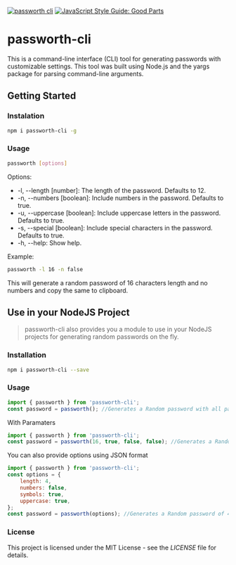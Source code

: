 
[![passworth cli](https://github.com/nfinit3/passworth-cli/actions/workflows/npm-publish.yml/badge.svg)](https://github.com/nfinit3/passworth-cli/actions/workflows/npm-publish.yml)
[![JavaScript Style Guide: Good Parts](https://img.shields.io/badge/code%20style-goodparts-brightgreen.svg?style=flat)](https://github.com/dwyl/goodparts "JavaScript The Good Parts")

# passworth-cli

This is a command-line interface (CLI) tool for generating passwords with customizable settings. This tool was built using Node.js and the yargs package for parsing command-line arguments.

## Getting Started

### Instalation

```bash
npm i passworth-cli -g
```

### Usage

```bash
passworth [options]
```

Options:

* -l, --length [number]: The length of the password. Defaults to 12.
* -n, --numbers [boolean]: Include numbers in the password. Defaults to true.
* -u, --uppercase [boolean]: Include uppercase letters in the password. Defaults to true.
* -s, --special [boolean]: Include special characters in the password. Defaults to true.
* -h, --help: Show help.

Example:

```bash
passworth -l 16 -n false
```

This will generate a random password of 16 characters length and no numbers and copy the same to clipboard.

## Use in your NodeJS Project

> passworth-cli also provides you a module to use in your NodeJS projects for generating random passwords on the fly.

### Installation

```bash
npm i passworth-cli --save
```

### Usage

```javascript
import { passworth } from 'passworth-cli';
const password = passworth(); //Generates a Random password with all paramaeters as True and length of 12 => 'AY[5c[=K0MaD'
```

With Paramaters

```javascript
import { passworth } from 'passworth-cli';
const password = passworth(16, true, false, false); //Generates a Random password of 16 Chars with numbers and lowercases and no Special Characters or UpperCase => 'n3g1kacfqdv2owta'
```

You can also provide options using JSON format

```javascript
import { passworth } from 'passworth-cli';
const options = {
    length: 4,
    numbers: false,
    symbols: true,
    uppercase: true,
};
const password = passworth(options); //Generates a Random password of 4 Chars with no digits => 'Qb]p'
```

### License

This project is licensed under the MIT License - see the _LICENSE_ file for details.
